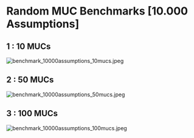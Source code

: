 # Random MUC Benchmarks [10.000 Assumptions]

## 1 : 10 MUCs

![benchmark_10000assumptions_10mucs.jpeg]()

## 2 : 50 MUCs

![benchmark_10000assumptions_50mucs.jpeg]()

## 3 : 100 MUCs

![benchmark_10000assumptions_100mucs.jpeg]()

